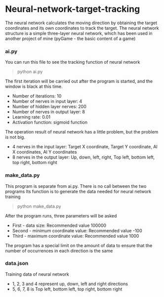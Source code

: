 # Neural-network-target-tracking
The neural network calculates the moving direction by obtaining the target coordinates and its own coordinates to track the target. The neural network structure is a simple three-layer neural network, which has been used in another project of mine (pyGame - the basic content of a game)

### ai.py
You can run this file to see the tracking function of neural network
> python ai.py

The first iteration will be carried out after the program is started, and the window is black at this time.

- Number of iterations: 10
- Number of nerves in input layer: 4
- Number of hidden layer nerves: 200
- Number of nerves in output layer: 8
- Learning rate: 0.01
- Activation function: sigmoid function

The operation result of neural network has a little problem, but the problem is not big.

- 4 nerves in the input layer: Target X coordinate, Target Y coordinate, AI X coordinates, AI Y coordinates
- 8 nerves in the output layer: Up, down, left, right, Top left, bottom left, top right, bottom right

### make_data.py

This program is separate from ai.py. There is no call between the two programs
Its function is to generate the data needed for neural network training
> python make_data.py

After the program runs, three parameters will be asked
- First - data size: Recommended value 100000
- Second - minimum coordinate value: Recommended value -100
- Third - maximum coordinate value: Recommended value 1000

The program has a special limit on the amount of data to ensure that the number of occurrences in each direction is the same

### data.json

Training data of neural network

- 1, 2, 3 and 4 represent up, down, left and right directions
- 5, 6, 7, 8 is Top left, bottom left, top right, bottom right
